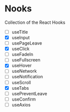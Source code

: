 # Nooks

Collection of the React Hooks

-   [ ] useTitle
-   [x] useInput
-   [ ] usePageLeave
-   [x] useClick
-   [ ] useFadeIn
-   [ ] useFullscreen
-   [x] useHover
-   [ ] useNetwork
-   [ ] useNotification
-   [ ] useScroll
-   [x] useTabs
-   [ ] usePreventLeave
-   [ ] useConfirm
-   [ ] useAxios
